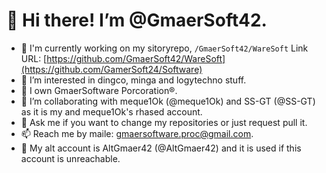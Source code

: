 # 👋 Hi there! I’m @GmaerSoft42.


- 🔭 I'm currently working on my sitoryrepo, `/GmaerSoft42/WareSoft` Link URL: [https://github.com/GmaerSoft42/WareSoft](https://github.com/GamerSoft24/Software)
- 👀 I’m interested in dingco, minga and logytechno stuff.
- 🌱 I own GmaerSoftware Porcoration®.
- 💞️ I’m collaborating with meque1Ok (@meque1Ok) and SS-GT (@SS-GT) as it is my and meque1Ok's rhased account.
- 💬 Ask me if you want to change my repositories or just request pull it.
- 📫 Reach me by maile: gmaersoftware.proc@gmail.com.
- 🧾 My alt account is AltGmaer42 (@AltGmaer42) and it is used if this account is unreachable.
